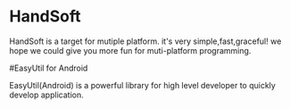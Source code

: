 HandSoft
========

HandSoft is a target for mutiple platform.
it's very simple,fast,graceful!
we hope we could give you more fun 
for muti-platform programming.

#EasyUtil for Android

EasyUtil(Android) is a powerful library for high level developer to quickly develop application.
